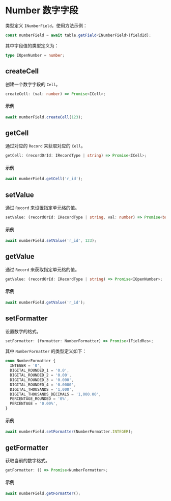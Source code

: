 # Number 数字字段
类型定义 `INumberField`，使用方法示例：
```typescript
const numberField = await table.getField<INumberField>(fieldId);
```
其中字段值的类型定义为：
```typescript
type IOpenNumber = number;
```

## createCell
创建一个数字字段的 `Cell`。

```typescript
createCell: (val: number) => Promise<ICell>;
```

#### 示例
```typescript
await numberField.createCell(123);
```

## getCell
通过对应的 `Record` 来获取对应的 `Cell`。

```typescript
getCell: (recordOrId: IRecordType | string) => Promise<ICell>;
```

#### 示例
```typescript
await numberField.getCell('r_id');
```

## setValue
通过 `Record` 来设置指定单元格的值。

```typescript
setValue: (recordOrId: IRecordType | string, val: number) => Promise<boolean>;
```

#### 示例
```typescript
await numberField.setValue('r_id', 123);
```

## getValue
通过 `Record` 来获取指定单元格的值。

```typescript
getValue: (recordOrId: IRecordType | string) => Promise<IOpenNumber>;
```

#### 示例
```typescript
await numberField.getValue('r_id');
```

## setFormatter
设置数字的格式。
```typescript
setFormatter: (formatter: NumberFormatter) => Promise<IFieldRes>;
```
其中 `NumberFormatter` 的类型定义如下：
```typescript
enum NumberFormatter {
  INTEGER = '0',
  DIGITAL_ROUNDED_1 = '0.0',
  DIGITAL_ROUNDED_2 = '0.00',
  DIGITAL_ROUNDED_3 = '0.000',
  DIGITAL_ROUNDED_4 = '0.0000',
  DIGITAL_THOUSANDS = '1,000',
  DIGITAL_THOUSANDS_DECIMALS = '1,000.00',
  PERCENTAGE_ROUNDED = '0%',
  PERCENTAGE = '0.00%',
}
```

#### 示例
```typescript
await numberField.setFormatter(NumberFormatter.INTEGER);
```

## getFormatter
获取当前的数字格式。
```typescript
getFormatter: () => Promise<NumberFormatter>;
```

#### 示例
```typescript
await numberField.getFormatter();
```